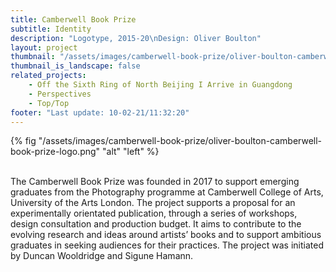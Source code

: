 ```yaml
---
title: Camberwell Book Prize
subtitle: Identity
description: "Logotype, 2015-20\nDesign: Oliver Boulton"
layout: project
thumbnail: "/assets/images/camberwell-book-prize/oliver-boulton-camberwell-book-prize-logo.png"
thumbnail_is_landscape: false
related_projects:
    - Off the Sixth Ring of North Beijing I Arrive in Guangdong
    - Perspectives
    - Top/Top
footer: "Last update: 10-02-21/11:32:20"
---
```

{% fig "/assets/images/camberwell-book-prize/oliver-boulton-camberwell-book-prize-logo.png" "alt" "left" %}


</br>The Camberwell Book Prize was founded in 2017 to support emerging graduates from the Photography programme at Camberwell College of Arts, University of the Arts London. The project supports a proposal for an experimentally orientated publication, through a series of workshops, design consultation and production budget. It aims to contribute to the evolving research and ideas around artists’ books and to support ambitious graduates in seeking audiences for their practices. The project was initiated by Duncan Wooldridge and Sigune Hamann.

